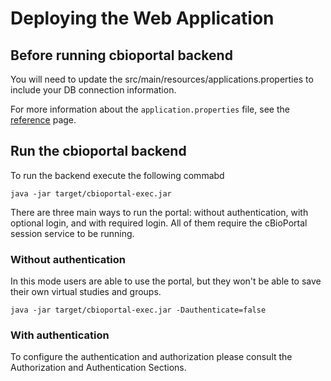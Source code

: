 # Deploying the Web Application

## Before running cbioportal backend

You will need to update the src/main/resources/applications.properties to include your DB connection information.

For more information about the `application.properties` file, see the [reference](/deployment/customization/Customizing-your-instance-of-cBioPortal.md) page.

## Run the cbioportal backend

To run the backend execute the following commabd

```
java -jar target/cbioportal-exec.jar
```

There are three main ways to run the portal: without authentication, with optional login, and with required login. All of them require the cBioPortal session service to be running.

### Without authentication

In this mode users are able to use the portal, but they won't be able to save their own virtual studies and groups.

```
java -jar target/cbioportal-exec.jar -Dauthenticate=false
```

### With authentication

To configure the authentication and authorization please consult the Authorization and Authentication Sections.

